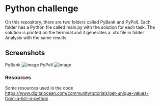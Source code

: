 # Python challenge
On this repository, there are two folders called PyBank and PyPoll. Each folder has a Python file called main.py with the solution for each task. The solution is printed on the terminal and it generates a .xtx file in folder Analysis with the same results. 
## Screenshots
PyBank
![image](https://github.com/JulianRavelo/Python-challenge/assets/132871396/c9c97823-296c-4143-9889-4cf8b65831b1)
PyPoll
![image](https://github.com/JulianRavelo/Python-challenge/assets/132871396/f2902479-d269-4911-92d7-3d92d4880164)
### Resources
Some resources used in the code
https://www.digitalocean.com/community/tutorials/get-unique-values-from-a-list-in-python
